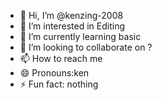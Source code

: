 - 👋 Hi, I’m @kenzing-2008
- 👀 I’m interested in Editing 
- 🌱 I’m currently learning basic
- 💞️ I’m looking to collaborate on ?
- 📫 How to reach me
- 😄 Pronouns:ken
- ⚡ Fun fact: nothing 

<!---
kenzing-2008/kenzing-2008 is a ✨ special ✨ repository because its `README.md` (this file) appears on your GitHub profile.
You can click the Preview link to take a look at your changes.
--->
